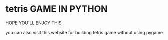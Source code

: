 # tetris GAME IN PYTHON

HOPE YOU'LL ENJOY THIS

you can also visit this website for building tetris game without using pygame